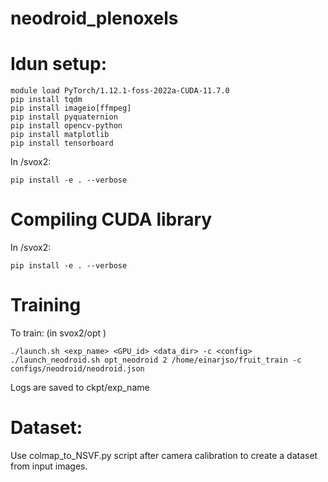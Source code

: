 # neodroid_plenoxels

# Idun setup:
```
module load PyTorch/1.12.1-foss-2022a-CUDA-11.7.0
pip install tqdm
pip install imageio[ffmpeg]
pip install pyquaternion
pip install opencv-python
pip install matplotlib
pip install tensorboard
```
In /svox2:
```
pip install -e . --verbose
```

# Compiling CUDA library

In /svox2:
```
pip install -e . --verbose
```

# Training

To train: (in svox2/opt )
```
./launch.sh <exp_name> <GPU_id> <data_dir> -c <config>
./launch_neodroid.sh opt_neodroid 2 /home/einarjso/fruit_train -c configs/neodroid/neodroid.json
```
Logs are saved to ckpt/exp_name

# Dataset:

Use colmap_to_NSVF.py script after camera calibration to create a dataset from input images.
